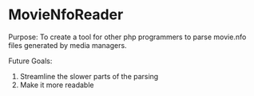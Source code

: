 # MovieNfoReader
Purpose:
To create a tool for other php programmers to parse movie.nfo files generated by media managers.

Future Goals:
1. Streamline the slower parts of the parsing
2. Make it more readable
